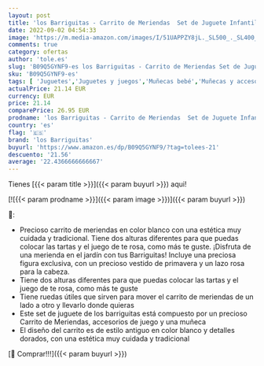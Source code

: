 ```yaml
---
layout: post
title: 'los Barriguitas - Carrito de Meriendas  Set de Juguete Infantil con muñeca pequeña bebé y un Carro de Estilo clásico Precioso  con Tartas de Juguete y Muchos Accesorios  +3 años  Famosa  700017019 '
date: 2022-09-02 04:54:33
image: 'https://m.media-amazon.com/images/I/51UAPPZY8jL._SL500_._SL400_.jpg'
comments: true
category: ofertas
author: 'tole.es'
slug: 'B09Q5GYNF9-es los Barriguitas - Carrito de Meriendas Set de Juguete...'
sku: 'B09Q5GYNF9-es'
tags: [ 'Juguetes','Juguetes y juegos','Muñecas bebé','Muñecas y accesorios','bebé','los barriguitas','🇪🇸', ]
actualPrice: 21.14 EUR
currency: EUR
price: 21.14
comparePrice: 26.95 EUR
prodname: 'los Barriguitas - Carrito de Meriendas  Set de Juguete Infantil con muñeca pequeña bebé y un Carro de Estilo clásico Precioso  con Tartas de Juguete y Muchos Accesorios  +3 años  Famosa  700017019 '
country: 'es'
flag: '🇪🇸'
brand: 'los Barriguitas'
buyurl: 'https://www.amazon.es/dp/B09Q5GYNF9/?tag=tolees-21'
descuento: '21.56'
average: '22.4366666666667'
---
```


Tienes [{{< param title >}}]({{< param buyurl >}}) aqui!

[![{{< param prodname >}}]({{< param image >}})]({{< param buyurl >}})

🔎:

- Precioso carrito de meriendas en color blanco con una estética muy cuidada y tradicional. Tiene dos alturas diferentes para que puedas colocar las tartas y el juego de te rosa, como más te guste. ¡Disfruta de una merienda en el jardín con tus Barriguitas! Incluye una preciosa figura exclusiva, con un precioso vestido de primavera y un lazo rosa para la cabeza.
- Tiene dos alturas diferentes para que puedas colocar las tartas y el juego de te rosa, como más te guste
- Tiene ruedas útiles que sirven para mover el carrito de meriendas de un lado a otro y llevarlo donde quieras
- Este set de juguete de los barriguitas está compuesto por un precioso Carrito de Meriendas, accesorios de juego y una muñeca
- El diseño del carrito es de estilo antiguo en color blanco y detalles dorados, con una estética muy cuidada y tradicional

[🛒 Comprar!!!]({{< param buyurl >}})
